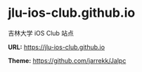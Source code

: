 # jlu-ios-club.github.io
吉林大学 iOS Club 站点

**URL:** https://jlu-ios-club.github.io

**Theme:** https://github.com/jarrekk/Jalpc
